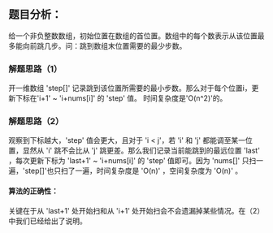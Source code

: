 ## 题目分析：

给一个非负整数数组，初始位置在数组的首位置。数组中的每个数表示从该位置最多能向前跳几步。问：跳到数组末位置需要的最少步数。

### 解题思路（1）
开一维数组 'step[]' 记录跳到该位置所需要的最小步数。那么对于每个位置i，更新下标在'i+1' ~ 'i+nums[i]' 的 'step' 值。 时间复杂度是'O(n^2)'的。
### 解题思路（2）
观察到下标越大，'step' 值会更大，且对于 'i < j'，若 'i' 和 'j' 都能调至某一位置，显然从 'i' 跳不会比从 'j' 跳更差。那么我们记录当前能跳到的最远位置 'last' ，每次更新下标为 'last+1' ~ 'i+nums[i]' 的 'step' 值即可。因为 'nums[]' 只扫一遍，'step[]'也只扫了一遍，时间复杂度是 'O(n)' ，空间复杂度为 'O(n)' 。 
#### 算法的正确性：
关键在于从 'last+1' 处开始扫和从 'i+1' 处开始扫会不会遗漏掉某些情况。在（2）中我们已经给出了说明。
